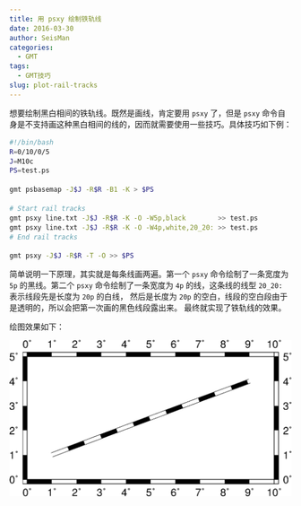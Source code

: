 ```yaml
---
title: 用 psxy 绘制铁轨线
date: 2016-03-30
author: SeisMan
categories:
  - GMT
tags:
  - GMT技巧
slug: plot-rail-tracks
---
```


想要绘制黑白相间的铁轨线。既然是画线，肯定要用 `psxy` 了，但是 `psxy`
命令自身是不支持画这种黑白相间的线的，因而就需要使用一些技巧。具体技巧如下例：

<!--more-->

``` bash
#!/bin/bash
R=0/10/0/5
J=M10c
PS=test.ps

gmt psbasemap -J$J -R$R -B1 -K > $PS

# Start rail tracks
gmt psxy line.txt -J$J -R$R -K -O -W5p,black        >> test.ps
gmt psxy line.txt -J$J -R$R -K -O -W4p,white,20_20: >> test.ps
# End rail tracks

gmt psxy -J$J -R$R -T -O >> $PS
```

简单说明一下原理，其实就是每条线画两遍。第一个 `psxy` 命令绘制了一条宽度为 `5p` 的黑线。第二个
`psxy` 命令绘制了一条宽度为 `4p` 的线，这条线的线型 `20_20:` 表示线段先是长度为 `20p` 的白线，
然后是长度为 `20p` 的空白，线段的空白段由于是透明的，所以会把第一次画的黑色线段露出来。
最终就实现了铁轨线的效果。

绘图效果如下：

![](/images/2016033001.png)
